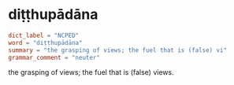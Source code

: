# diṭṭhupādāna

``` toml
dict_label = "NCPED"
word = "diṭṭhupādāna"
summary = "the grasping of views; the fuel that is (false) vi"
grammar_comment = "neuter"
```

the grasping of views; the fuel that is (false) views.

